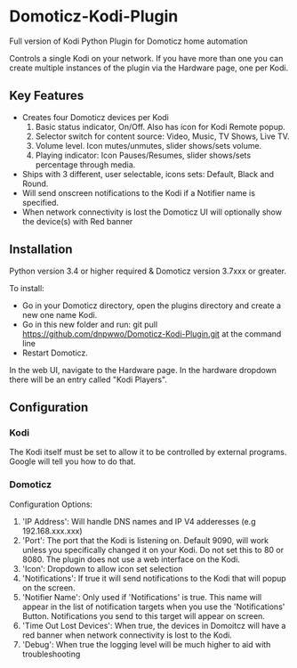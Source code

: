 # Domoticz-Kodi-Plugin
Full version of Kodi Python Plugin for Domoticz home automation

Controls a single Kodi on your network.  If you have more than one you can create multiple instances of the plugin via the Hardware page, one per Kodi.

## Key Features

* Creates four Domoticz devices per Kodi
  1. Basic status indicator, On/Off. Also has icon for Kodi Remote popup.
  2. Selector switch for content source: Video, Music, TV Shows, Live TV.
  3. Volume level.  Icon mutes/unmutes, slider shows/sets volume.
  4. Playing indicator: Icon Pauses/Resumes, slider shows/sets percentage through media.
* Ships with 3 different, user selectable, icons sets: Default, Black and Round.
* Will send onscreen notifications to the Kodi if a Notifier name is specified.
* When network connectivity is lost the Domoticz UI will optionally show the device(s) with Red banner

## Installation

Python version 3.4 or higher required & Domoticz version 3.7xxx or greater.

To install:
* Go in your Domoticz directory, open the plugins directory and create a new one name Kodi.
* Go in this new folder and run: git pull https://github.com/dnpwwo/Domoticz-Kodi-Plugin.git at the command line
* Restart Domoticz.

In the web UI, navigate to the Hardware page.  In the hardware dropdown there will be an entry called "Kodi Players".

## Configuration

### Kodi

The Kodi itself must be set to allow it to be controlled by external programs. Google will tell you how to do that.

### Domoticz

Configuration Options:
1. 'IP Address': Will handle DNS names and IP V4 adderesses (e.g 192.168.xxx.xxx)
2. 'Port': The port that the Kodi is listening on. Default 9090, will work unless you specifically changed it on your Kodi.  Do not set this to 80 or 8080. The plugin does not use a web interface on the Kodi.
3. 'Icon': Dropdown to allow icon set selection
4. 'Notifications': If true it will send notifications to the Kodi that will popup on the screen.
5. 'Notifier Name': Only used if 'Notifications' is true. This name will appear in the list of notification targets when you use the 'Notifications' Button. Notifications you send to this target will appear on screen.
6. 'Time Out Lost Devices': When true, the devices in Domoitcz will have a red banner when network connectivity is lost to the Kodi.
7. 'Debug': When true the logging level will be much higher to aid with troubleshooting
